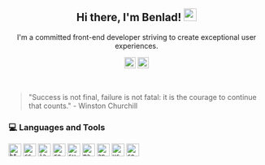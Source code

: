 <h2 align="center">
  Hi there, I'm Benlad!
  <img src="https://media.giphy.com/media/hvRJCLFzcasrR4ia7z/giphy.gif" width="25px">
</h2>

<p align="center">I'm a committed front-end developer striving to create exceptional user experiences.</p>

<p align="center">
  <a href="https://www.linkedin.com/in/benlad/"><img src="https://cdn3.iconfinder.com/data/icons/3d-social-media-pack/256/Linkedin.png" alt="Benlad's LinkedIn" width="22px"/></a>
  <a href="https://github.com/benlad"><img src="https://cdn3.iconfinder.com/data/icons/social-media-2068/64/_github-256.png" alt="Benlad's GitHub" width="22px"/></a>
</p>

<br>

> "Success is not final, failure is not fatal: it is the courage to continue that counts." - Winston Churchill

### 💻 Languages and Tools

<code><img height="25" src="https://www.svgrepo.com/show/349402/html5.svg" alt='html'></code>
<code><img height="25" src="https://www.svgrepo.com/show/349330/css3.svg" alt='css'></code>
<code><img height="25" src="https://www.svgrepo.com/show/349419/javascript.svg" alt='javascript'></code>
<code><img height="25" src="https://upload.wikimedia.org/wikipedia/commons/thumb/a/a7/React-icon.svg/2300px-React-icon.svg.png" alt='reactjs'></code>
<code><img height="25" src="https://www.svgrepo.com/show/349520/sublimetext.svg" alt='sublime text'></code>
<code><img height="25" src="https://www.svgrepo.com/show/349446/markdown.svg" alt='markdown'></code>
<code><img height="25" src="https://img.icons8.com/fluency/2x/anaconda--v2.png" alt='anaconda'></code>
<code><img height="25" src="https://www.svgrepo.com/show/374171/vscode.svg" alt='vs code'></code> 
<code><img height="25" src="https://colab.research.google.com/img/colab_favicon_256px.png" alt='colab'></code>
